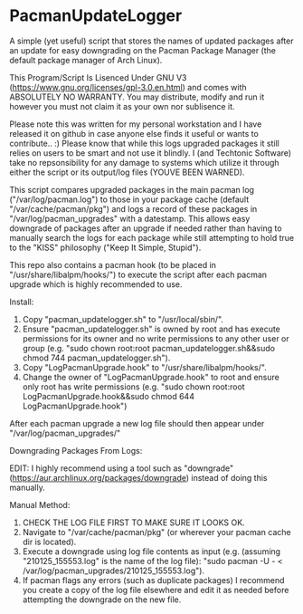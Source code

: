 # PacmanUpdateLogger

A simple (yet useful) script that stores the names of updated packages after an update for easy downgrading on the Pacman Package Manager (the default package manager of Arch Linux).

This Program/Script Is Lisenced Under GNU V3 (https://www.gnu.org/licenses/gpl-3.0.en.html) and comes with ABSOLUTELY NO WARRANTY. You may distribute, modify and run it however you must not claim it as your own nor sublisence it.

Please note this was written for my personal workstation and I have released it on github in case anyone else finds it useful or wants to contribute.. :) Please know that while this logs upgraded packages it still relies on users to be smart and not use it blindly. I (and Techtonic Software) take no repsonsibility for any damage to systems which utilize it through either the script or its output/log files (YOUVE BEEN WARNED).

This script compares upgraded packages in the main pacman log ("/var/log/pacman.log") to those in your package cache (default "/var/cache/pacman/pkg") and logs a record of these packages in "/var/log/pacman_upgrades" with a datestamp. This allows easy downgrade of packages after an upgrade if needed rather than having to manually search the logs for each package while still attempting to hold true to the "KISS" philosophy ("Keep It Simple, Stupid").

This repo also contains a pacman hook (to be placed in "/usr/share/libalpm/hooks/") to execute the script after each pacman upgrade which is highly recommended to use.

Install:

1. Copy "pacman_updatelogger.sh" to "/usr/local/sbin/".
2. Ensure "pacman_updatelogger.sh" is owned by root and has execute permissions for its owner and no write permissions to any other user or group (e.g. "sudo chown root:root pacman_updatelogger.sh&&sudo chmod 744 pacman_updatelogger.sh").
3. Copy "LogPacmanUpgrade.hook" to "/usr/share/libalpm/hooks/".
3. Change the owner of "LogPacmanUpgrade.hook" to root and ensure only root has write permissions (e.g. "sudo chown root:root LogPacmanUpgrade.hook&&sudo chmod 644 LogPacmanUpgrade.hook")

After each pacman upgrade a new log file should then appear under "/var/log/pacman_upgrades/"


Downgrading Packages From Logs:

EDIT: I highly recommend using a tool such as "downgrade" (https://aur.archlinux.org/packages/downgrade) instead of doing this manually.

Manual Method:
1. CHECK THE LOG FILE FIRST TO MAKE SURE IT LOOKS OK.
2. Navigate to "/var/cache/pacman/pkg" (or wherever your pacman cache dir is located).
3. Execute a downgrade using log file contents as input (e.g. (assuming "210125_155553.log" is the name of the log file): "sudo pacman -U - < /var/log/pacman_upgrades/210125_155553.log").
4. If pacman flags any errors (such as duplicate packages) I recommend you create a copy of the log file elsewhere and edit it as needed before attempting the downgrade on the new file.
